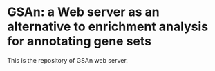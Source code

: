 # GSAn: a Web server as an alternative to enrichment analysis for annotating gene sets

This is the repository of GSAn web server. 
